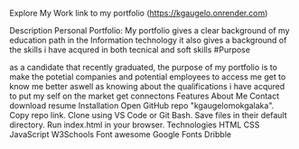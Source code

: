 Explore My Work
link to my portfolio (https://kgaugelo.onrender.com)

Description
Personal Portfolio: My portfolio gives a clear background of my education path in the Information technology
it also gives a background of the skills i have acqured in both tecnical and soft skills
#Purpose

as a candidate that recently graduated, the purpose of my portfolio is to make the potetial companies and potential employees to access me
get to know me better aswell as knowing about the qualifications i have acqured
to put my self on the market
get connectons
Features
About Me
Contact
download resume
Installation
Open GitHub repo "kgaugelomokgalaka".
Copy repo link.
Clone using VS Code or Git Bash.
Save files in their default directory.
Run index.html in your browser.
Technologies
HTML CSS JavaScript W3Schools Font awesome Google Fonts Dribble
